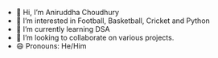 - 👋 Hi, I’m Aniruddha Choudhury
- 👀 I’m interested in Football, Basketball, Cricket and Python
- 🌱 I’m currently learning DSA 
- 💞️ I’m looking to collaborate on various projects. 
- 😄 Pronouns: He/Him
